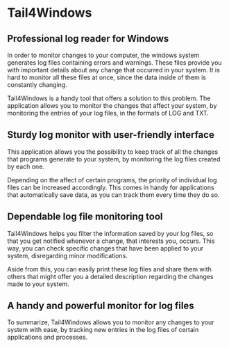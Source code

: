 Tail4Windows
==============
## Professional log reader for Windows

In order to monitor changes to your computer, the windows system generates log files containing errors and warnings. These files provide you with important details about any change that occurred in your system. It is hard to monitor all these files at once, since the data inside of them is constantly changing.

Tail4Windows is a handy tool that offers a solution to this problem. The application allows you to monitor the changes that affect your system, by monitoring the entries of your log files, in the formats of LOG and TXT.

## Sturdy log monitor with user-friendly interface

This application allows you the possibility to keep track of all the changes that programs generate to your system, by monitoring the log files created by each one.

Depending on the affect of certain programs, the priority of individual log files can be increased accordingly. This comes in handy for applications that automatically save data, as you can track them every time they do so.

## Dependable log file monitoring tool

Tail4Windows helps you filter the information saved by your log files, so that you get notified whenever a change, that interests you, occurs. This way, you can check specific changes that have been applied to your system, disregarding minor modifications.

Aside from this, you can easily print these log files and share them with others that might offer you a detailed description regarding the changes made to your system.

## A handy and powerful monitor for log files

To summarize, Tail4Windows allows you to monitor any changes to your system with ease, by tracking new entries in the log files of certain applications and processes.
